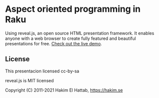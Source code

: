 # Aspect oriented programming in Raku

Using reveal.js, an open source HTML presentation framework. It enables anyone with a web browser to create fully featured and beautiful presentations for free. [Check out the live demo](https://revealjs.com/).

## License

This presentacion licensed cc-by-sa

reveal.js is MIT licensed

Copyright (C) 2011-2021 Hakim El Hattab, https://hakim.se
